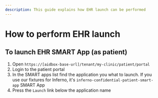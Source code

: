 ```yaml
---
description: This guide explains how EHR launch can be performed
---
```


# How to perform EHR launch

## To launch EHR SMART App (as patient)

1. Open `https://[aidbox-base-url]/tenant/my-clinic/patient/portal`
2. Login to the patient portal
3. In the SMART apps list find the application you what to launch. If you use our fixtures for Inferno, it's `inferno-confidential-patient-smart-app` SMART App
4. Press the `Launch` link below the application name
